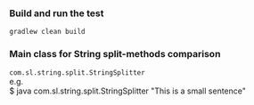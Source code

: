### Build and run the test
`gradlew clean build`

### Main class for String split-methods comparison
<code>com.sl.string.split.StringSplitter</code>
<br>
e.g. <br>
$ java com.sl.string.split.StringSplitter "This is a small sentence"
